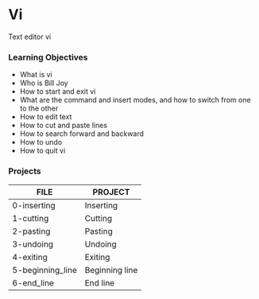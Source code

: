 # Vi
Text editor vi

### Learning Objectives
- What is vi
- Who is Bill Joy
- How to start and exit vi
- What are the command and insert modes, and how to switch from one to the other
- How to edit text
- How to cut and paste lines
- How to search forward and backward
- How to undo
- How to quit vi

### Projects

FILE | PROJECT
------------ | -------------
0-inserting | Inserting |
1-cutting | Cutting |
2-pasting | Pasting |
3-undoing | Undoing |
4-exiting | Exiting |
5-beginning_line | Beginning line |
6-end_line | End line |
